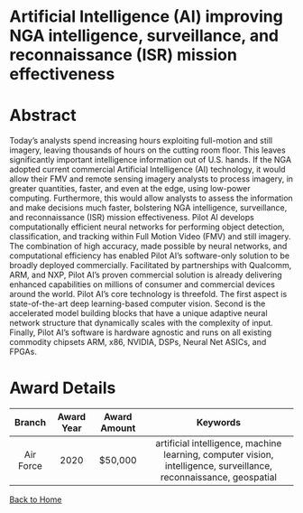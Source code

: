 
Artificial Intelligence (AI) improving NGA intelligence, surveillance, and reconnaissance (ISR) mission effectiveness
=====================================================================================================================

# Abstract


Today’s analysts spend increasing hours exploiting full-motion and still imagery, leaving thousands of hours on the cutting room floor. This leaves significantly important intelligence information out of U.S. hands. If the NGA adopted current commercial Artificial Intelligence (AI) technology, it would allow their FMV and remote sensing imagery analysts to process imagery, in greater quantities, faster, and even at the edge, using low-power computing. Furthermore, this would allow analysts to assess the information and make decisions much faster, bolstering NGA intelligence, surveillance, and reconnaissance (ISR) mission effectiveness. Pilot AI develops computationally efficient neural networks for performing object detection, classification, and tracking within Full Motion Video (FMV) and still imagery. The combination of high accuracy, made possible by neural networks, and computational efficiency has enabled Pilot AI’s software-only solution to be broadly deployed commercially. Facilitated by partnerships with Qualcomm, ARM, and NXP, Pilot AI’s proven commercial solution is already delivering enhanced capabilities on millions of consumer and commercial devices around the world. Pilot AI’s core technology is threefold. The first aspect is state-of-the-art deep learning-based computer vision. Second is the accelerated model building blocks that have a unique adaptive neural network structure that dynamically scales with the complexity of input. Finally, Pilot AI’s software is hardware agnostic and runs on all existing commodity chipsets ARM, x86, NVIDIA, DSPs, Neural Net ASICs, and FPGAs.    

# Award Details

|Branch|Award Year|Award Amount|Keywords|
| :---: | :---: | :---: | :---: |
|Air Force|2020|$50,000|artificial intelligence, machine learning, computer vision, intelligence, surveillance, reconnaissance, geospatial|
  
  


[Back to Home](https://github.com/chrischow/dod_sbir_awards/DJ/#1759)